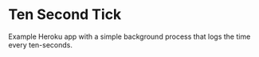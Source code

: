 Ten Second Tick
===============
Example Heroku app with a simple background process that logs the time every ten-seconds.
